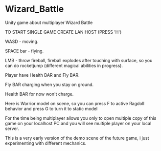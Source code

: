 # Wizard_Battle
Unity game about multiplayer Wizard Battle

TO START SINGLE GAME CREATE LAN HOST (PRESS 'H')

WASD - moving.

SPACE bar - flying.

LMB - throw fireball, fireball explodes after touching with surface, so you can do rocketjump (different magical abilities in progress).

Player have Health BAR and Fly BAR.

Fly BAR charging when you stay on ground.

Health BAR for now won't charge.

Here is Warrior model on scene, so you can press F to active Ragdoll behavior and press G to turn it to static model

For the time being multiplayer allows you only to open multiple copy of this game on your localhost PC and you will see multiple player on your local server.

This is a very early version of the demo scene of the future game, i just experimenting with different mechanics.
